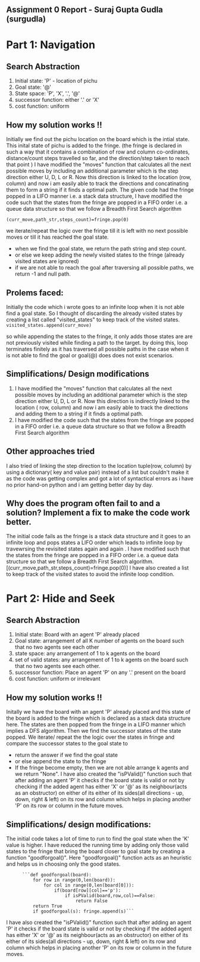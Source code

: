 ## Assignment 0 Report - Suraj Gupta Gudla (surgudla)

# Part 1: Navigation

## Search Abstraction
1. Initial state: 'P' - location of pichu
2. Goal state: '@'
3. State space: 'P', 'X', '.', '@'
4. successor function: either '.' or 'X'
5. cost function: uniform

## How my solution works !!
Initially we find out the pichu location on the board which is the intial state.
This inital state of pichu is added to the fringe. (the fringe is declared in such a way that it contains a combination of row and column co-ordinates, distance/count steps travelled so far, and the direction/step taken to reach that point )
I have modified the "moves" function that calculates all the next possible moves by including an additional parameter which is the step direction either U, D, L or R. Now this direction is linked to the location (row, column) and now i am easily able to track the directions and concatinating them to form a string if it finds a optimal path.
The given code had the fringe popped in a LIFO manner i.e. a stack data structure, I have modified the code such that the states from the fringe are popped in a FIFO order i.e. a queue data structure so that we follow a Breadth First Search algorithm

```(curr_move,path_str,steps_count)=fringe.pop(0)```

we iterate/repeat the logic over the fringe till it is left with no next possible moves or till it has reached the goal state.
* when we find the goal state, we return the path string and step count.
* or else we keep adding the newly visited states to the fringe (already visited states are ignored)
* if we are not able to reach the goal after traversing all possible paths, we return -1 and null path.

## Prolems faced:
Initially the code which i wrote goes to an infinite loop when it is not able find a goal state.
So I thought of discarding the already visited states by creating a list called "visited_states" to keep track of the visited states.
```visited_states.append(curr_move)```

so while appending the states to the fringe, it only adds those states are are not previously visited while finding a path to the target.
by doing this, loop terminates finitely as it has traversed all possible paths in the case when it is not able to find the goal or goal(@) does does not exist scenarios.

## Simplifications/ Design modifications
1. I have modified the "moves" function that calculates all the next possible moves by including an additional parameter which is the step direction either U, D, L or R.
Now this direction is indirectly linked to the location ( row, column) and now i am easily able to track the directions and adding them to a string if it finds a optimal path.
2. I have modified the code such that the states from the fringe are popped in a FIFO order i.e. a queue data structure so that we follow a Breadth First Search algorithm

## Other approaches tried
I also tried of linking the step direction to the location tuple(row, column) by using a dictionary( key and value pair) instead of a list but couldn't make it as the code was getting complex and got a lot of syntactical errors as i have no prior hand-on python and i am getting better day by day.

## Why does the program often fail to and a solution? Implement a fix to make the code work better.
The initial code fails as the fringe is a stack data structure and it goes to an infinite loop and pops states a LIFO order which leads to infinite loop by travewrsing the revisited states again and again .
I have modified such that the states from the fringe are popped in a FIFO order i.e. a queue data structure so that we follow a Breadth First Search algorithm. [(curr_move,path_str,steps_count)=fringe.pop(0)]
I have also created a list to keep track of the visited states to avoid the infinite loop condition.

# Part 2: Hide and Seek 

## Search Abstraction
1. Initial state: Board with an agent 'P' already placed
2. Goal state: arrangement of all K number of agents on the board such that no two agents see each other
4. state space: any arrangement of 1 to k agents on the board
3. set of valid states: any arrangement of 1 to k agents on the board such that no two agents see each other.
4. successor function: Place an agent 'P' on any '.' present on the board 
5. cost function: uniform or irrelevant

## How my solution works !!
Initally we have the board with an agent 'P' already placed and this state of the board is added to the fringe which is declared as a stack data structure here.
The states are then popped from the fringe in a LIFO manner which implies a DFS algorithm.
Then we find the successor states of the state popped.
We iterate/ repeat the the logic over the states in fringe and compare the successor states to the goal state to
* return the answer if we find the goal state
* or else append the state to the fringe
* If the fringe become empty, then we are not able arrange k agents and we return "None".
I have also created the "isPValid()" function such that after adding an agent 'P' it checks if the board state is valid or not by 
checking if the added agent has either 'X' or '@' as its neighbour(acts as an obstructor) on either of its either of its sides(all directions - up, down, right & left) on its row and column which helps in placing another 'P' on its row or column in the future moves.
  
## Simplifications/ design modifications:
The initial code takes a lot of time to run to find the goal state when the 'K' value is higher.
I have reduced the running time by adding only those valid states to the fringe that bring the board closer to goal state by creating a function "goodforgoal()".
Here "goodforgoal()" function acts as an heuristic and helps us in choosing only the good states.

          ```def goodforgoal(board):
              for row in range(0,len(board)):
                  for col in range(0,len(board[0])):
                      if(board[row][col]=='p'):
                          if isPValid(board,row,col)==False:
                              return False
              return True
              if goodforgoal(s): fringe.append(s)```
    
    
I have also created the "isPValid()" function such that after adding an agent 'P' it checks if the board state is valid or not by 
checking if the added agent has either 'X' or '@' as its neighbour(acts as an obstructor) on either of its either of its sides(all directions - up, down, right & left) on its row and column which helps in placing another 'P' on its row or column in the future moves.



































